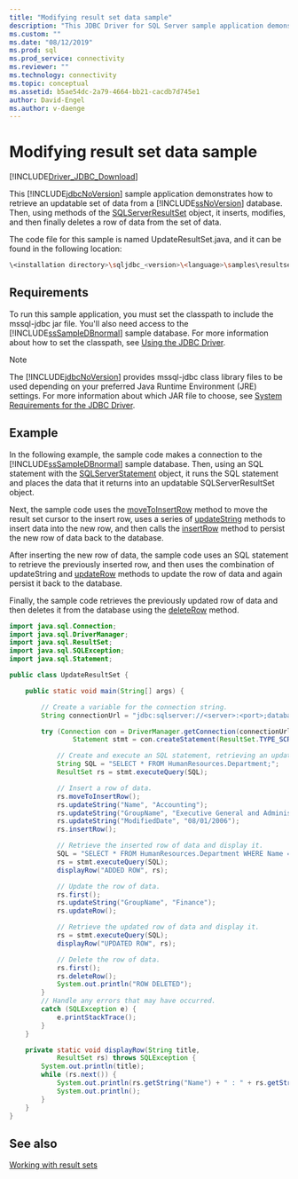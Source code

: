 ```yaml
---
title: "Modifying result set data sample"
description: "This JDBC Driver for SQL Server sample application demonstrates how to retrieve an updateable set of data from a database and insert, update, and delete rows."
ms.custom: ""
ms.date: "08/12/2019"
ms.prod: sql
ms.prod_service: connectivity
ms.reviewer: ""
ms.technology: connectivity
ms.topic: conceptual
ms.assetid: b5ae54dc-2a79-4664-bb21-cacdb7d745e1
author: David-Engel
ms.author: v-daenge
---
```


# Modifying result set data sample

[!INCLUDE[Driver_JDBC_Download](../../includes/driver_jdbc_download.md)]

This [!INCLUDE[jdbcNoVersion](../../includes/jdbcnoversion_md.md)] sample application demonstrates how to retrieve an updatable set of data from a [!INCLUDE[ssNoVersion](../../includes/ssnoversion-md.md)] database. Then, using methods of the [SQLServerResultSet](reference/sqlserverresultset-class.md) object, it inserts, modifies, and then finally deletes a row of data from the set of data.

The code file for this sample is named UpdateResultSet.java, and it can be found in the following location:

```bash
\<installation directory>\sqljdbc_<version>\<language>\samples\resultsets
```

## Requirements

To run this sample application, you must set the classpath to include the mssql-jdbc jar file. You'll also need access to the [!INCLUDE[ssSampleDBnormal](../../includes/sssampledbnormal_md.md)] sample database. For more information about how to set the classpath, see [Using the JDBC Driver](using-the-jdbc-driver.md).

> [!NOTE]
> The [!INCLUDE[jdbcNoVersion](../../includes/jdbcnoversion_md.md)] provides mssql-jdbc class library files to be used depending on your preferred Java Runtime Environment (JRE) settings. For more information about which JAR file to choose, see [System Requirements for the JDBC Driver](system-requirements-for-the-jdbc-driver.md).

## Example

In the following example, the sample code makes a connection to the [!INCLUDE[ssSampleDBnormal](../../includes/sssampledbnormal_md.md)] sample database. Then, using an SQL statement with the [SQLServerStatement](reference/sqlserverstatement-class.md) object, it runs the SQL statement and places the data that it returns into an updatable SQLServerResultSet object.

Next, the sample code uses the [moveToInsertRow](reference/movetoinsertrow-method-sqlserverresultset.md) method to move the result set cursor to the insert row, uses a series of [updateString](reference/updatestring-method-sqlserverresultset.md) methods to insert data into the new row, and then calls the [insertRow](reference/insertrow-method-sqlserverresultset.md) method to persist the new row of data back to the database.

After inserting the new row of data, the sample code uses an SQL statement to retrieve the previously inserted row, and then uses the combination of updateString and [updateRow](reference/updaterow-method-sqlserverresultset.md) methods to update the row of data and again persist it back to the database.

Finally, the sample code retrieves the previously updated row of data and then deletes it from the database using the [deleteRow](reference/deleterow-method-sqlserverresultset.md) method.

```java
import java.sql.Connection;
import java.sql.DriverManager;
import java.sql.ResultSet;
import java.sql.SQLException;
import java.sql.Statement;

public class UpdateResultSet {

    public static void main(String[] args) {

        // Create a variable for the connection string.
        String connectionUrl = "jdbc:sqlserver://<server>:<port>;databaseName=AdventureWorks;user=<user>;password=<password>";

        try (Connection con = DriverManager.getConnection(connectionUrl);
                Statement stmt = con.createStatement(ResultSet.TYPE_SCROLL_SENSITIVE, ResultSet.CONCUR_UPDATABLE);) {

            // Create and execute an SQL statement, retrieving an updateable result set.
            String SQL = "SELECT * FROM HumanResources.Department;";
            ResultSet rs = stmt.executeQuery(SQL);

            // Insert a row of data.
            rs.moveToInsertRow();
            rs.updateString("Name", "Accounting");
            rs.updateString("GroupName", "Executive General and Administration");
            rs.updateString("ModifiedDate", "08/01/2006");
            rs.insertRow();

            // Retrieve the inserted row of data and display it.
            SQL = "SELECT * FROM HumanResources.Department WHERE Name = 'Accounting';";
            rs = stmt.executeQuery(SQL);
            displayRow("ADDED ROW", rs);

            // Update the row of data.
            rs.first();
            rs.updateString("GroupName", "Finance");
            rs.updateRow();

            // Retrieve the updated row of data and display it.
            rs = stmt.executeQuery(SQL);
            displayRow("UPDATED ROW", rs);

            // Delete the row of data.
            rs.first();
            rs.deleteRow();
            System.out.println("ROW DELETED");
        }
        // Handle any errors that may have occurred.
        catch (SQLException e) {
            e.printStackTrace();
        }
    }

    private static void displayRow(String title,
            ResultSet rs) throws SQLException {
        System.out.println(title);
        while (rs.next()) {
            System.out.println(rs.getString("Name") + " : " + rs.getString("GroupName"));
            System.out.println();
        }
    }
}
```

## See also

[Working with result sets](working-with-result-sets.md)
